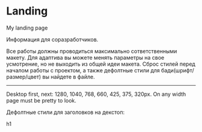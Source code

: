 # Landing
My landing page

Информация для соразработчиков.

Все работы должны проводиться максимально сответственными макету. Для адаптива вы можете менять параметры на свое усмотрение, но не выходить из общей идеи макета. Сброс стилей перед началом работы с проектом, а также дефолтные стили для бади(шрифт/размер/цвет) вы найдете в файле.

***

Desktop first, next: 1280, 1040, 768, 660, 425, 375, 320px. On any width page must be pretty to look.

Дефолтные стили для заголовков на декстоп:

h1


